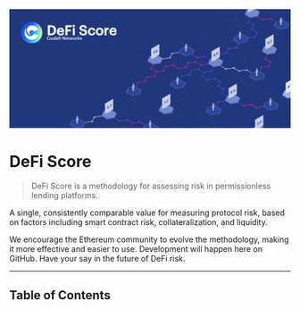 <img src="assets/images/banner.png" alt="DeFi Score">

# DeFi Score
> DeFi Score is a methodology for assessing risk in permissionless lending platforms.

A single, consistently comparable value for measuring protocol risk, based on factors including smart contract risk, collateralization, and liquidity.

We encourage the Ethereum community to evolve the methodology, making it more effective and easier to use. Development will happen here on GitHub. Have your say in the future of DeFi risk.

<hr>

## Table of Contents
